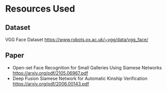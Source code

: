 # Resources Used

## Dataset

VGG Face Dataset https://www.robots.ox.ac.uk/~vgg/data/vgg_face/

## Paper

- Open-set Face Recognition for Small Galleries
  Using Siamese Networks https://arxiv.org/pdf/2105.06967.pdf
- Deep Fusion Siamese Network for Automatic Kinship Verification https://arxiv.org/pdf/2006.00143.pdf
